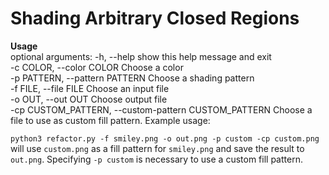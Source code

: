 # Shading Arbitrary Closed Regions

**Usage**  
optional arguments:
  -h, --help            show this help message and exit  
  -c COLOR, --color COLOR
                        Choose a color  
  -p PATTERN, --pattern PATTERN
                        Choose a shading pattern  
  -f FILE, --file FILE  Choose an input file  
  -o OUT, --out OUT     Choose output file  
  -cp CUSTOM_PATTERN, --custom-pattern CUSTOM_PATTERN
                        Choose a file to use as custom fill pattern.
Example usage:  

`python3 refactor.py -f smiley.png -o out.png -p custom -cp custom.png`  
will use `custom.png` as a fill pattern for `smiley.png` and save the result to `out.png`. Specifying `-p custom` is necessary to use a custom fill pattern.
